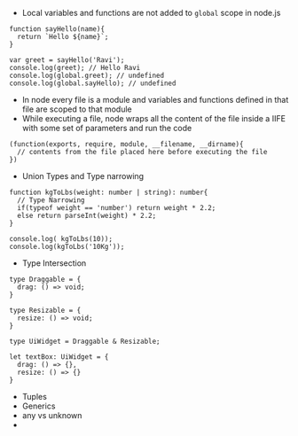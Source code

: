 - Local variables and functions are not added to `global` scope in node.js
```
function sayHello(name){
  return `Hello ${name}`;
}

var greet = sayHello('Ravi');
console.log(greet); // Hello Ravi
console.log(global.greet); // undefined
console.log(global.sayHello); // undefined
```
- In node every file is a module and variables and functions defined in that file are scoped to that module
- While executing a file, node wraps all the content of the file inside a IIFE with some set of parameters and run the code
```
(function(exports, require, module, __filename, __dirname){
  // contents from the file placed here before executing the file
})
```
- Union Types and Type narrowing
```
function kgToLbs(weight: number | string): number{
  // Type Narrowing
  if(typeof weight == 'number') return weight * 2.2;
  else return parseInt(weight) * 2.2;
}

console.log( kgToLbs(10));
console.log(kgToLbs('10Kg'));
```
- Type Intersection
```
type Draggable = {
  drag: () => void;
}

type Resizable = {
  resize: () => void;
}

type UiWidget = Draggable & Resizable;

let textBox: UiWidget = {
  drag: () => {},
  resize: () => {}
}
```
- Tuples
- Generics
- any vs unknown
- 
